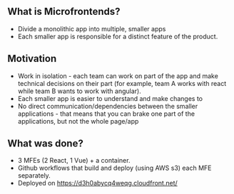## What is Microfrontends?
- Divide a monolithic app into multiple, smaller apps
- Each smaller app is responsible for a distinct feature of the product.

## Motivation
- Work in isolation - each team can work on part of the app and make technical decisions on their part (for example, team A works with react while team B wants to work with angular).
- Each smaller app is easier to understand and make changes to
- No direct communication/dependencies between the smaller applications - that means that you can brake one part of the applications, but not the whole page/app

## What was done?
- 3 MFEs (2 React, 1 Vue) + a container.
- Github workflows that build and deploy (using AWS s3) each MFE separately.
- Deployed on https://d3h0abycq4weqg.cloudfront.net/
